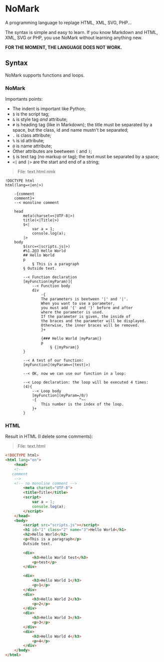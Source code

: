 # NoMark

A programming language to replage HTML, XML, SVG, PHP...

The syntax is simple and easy to learn.
If you know Markdown and HTML, XML, SVG or PHP, you use NoMark without learning anything new.

**FOR THE MOMENT, THE LANGUAGE DOES NOT WORK.**

## Syntax

NoMark supports functions and loops.

### NoMark

Importants points:

* The indent is important like Python;
* `$` is the script tag;
* `&` is style tag *and* attribute;
* `#` is heading tag (like in Markdown); the title must be separated by a space, but the class, id and name mustn't be separated;
* `.` is class attribute;
* `%` is id attribute;
* `@` is name attribute;
* Other attributes are beetween `(` and `)`;
* `§` is text tag (no markup or tag); the text must be separated by a space;
* `<|` and `|>` are the start and end of a string;

> File: text.html.nmk

```nomark
!DOCTYPE html
html(lang=<|en|>)

    -{comment
    comment}+
    --< monoline comment

    head
        meta(charset=<|UTF-8|>)
        title(<|Title|>)
        $<|
            var a = 1;
            console.log(a);
        |>
    body
        $(src=<|scripts.js|>)
        #%1.2@3 Hello World
        ## Hello World
        p
            § This is a paragraph
        § Outside text.

        --< Function declaration
        [myFunction(myParam)]{
            --< Function body
            div
                -{ 
                The parameters is beetween '|' and '|'.
                When you want to use a parameter,
                you must add '{' and '}' before and after
                where the parameter is used.
                If the parameter is given, the inside of
                the braces and the parameter will be displayed.
                Otherwise, the inner braces will be removed.
                }+

                {### Hello World |myParam|}
                p
                    § {|myParam|}
        }

        --< A test of our function:
        [myFunction](myParam=<|test|>)

        --< OK, now we can use our function in a loop:

        --< Loop declaration: the loop will be executed 4 times:
        (4){
            --< Loop body
            [myFunction](myParam=/0/)
            -{                   ^~~
                This number is the index of the loop.
            }+
        }

```

### HTML

Result in HTML (I delete some comments):

> File: text.html

```html
<!DOCTYPE html>
<html lang="en">
    <head>
    <!-- 
   comment 
    -->
    <!-- no monoline comment -->
        <meta charset="UTF-8">
        <title>Title</title>
        <script>
            var a = 1;
            console.log(a);
        </script>
    </head>
    <body>
        <script src="scripts.js"></script>
        <h1 id="1" class="2" name="3">Hello World</h1>
        <h2>Hello World</h2>
        <p>This is a paragraph</p>
        Outside text.

        <div>
            <h3>Hello World test</h3>
            <p>test</p>
        </div>

        <div>
            <h3>Hello World 1</h3>
            <p>1</p>
        </div>
        <div>
            <h3>Hello World 2</h3>
            <p>2</p>
        </div>
        <div>
            <h3>Hello World 3</h3>
            <p>3</p>
        </div>
        <div>
            <h3>Hello World 4</h3>
            <p>4</p>
        </div>
    </body>
</html>
```
